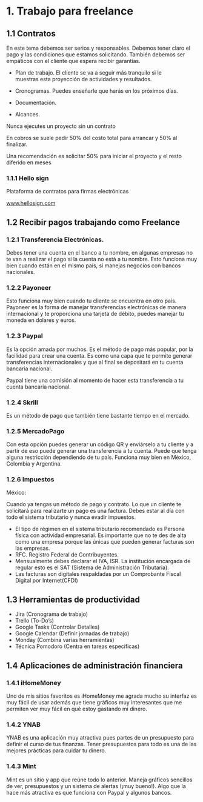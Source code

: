 # 1. Trabajo para freelance




## 1.1 Contratos

En este tema debemos ser serios y responsables. Debemos tener claro el
pago y las condiciones que estamos solicitando. También debemos ser
empáticos con el cliente que espera recibir garantías.

-   Plan de trabajo. El cliente se va a seguir más tranquilo si le  
    muestras esta proyección de actividades y resultados.

-   Cronogramas. Puedes enseñarle que harás en los próximos días.

-   Documentación.

-   Alcances.

Nunca ejecutes un proyecto sin un contrato

En cobros se suele pedir 50% del costo total para arrancar y 50% al
finalizar.

Una recomendación es solicitar 50% para iniciar el proyecto y el resto
diferido en meses

### 1.1.1 Hello sign

Plataforma de contratos para firmas electrónicas

www.hellosign.com

## 1.2 Recibir pagos trabajando como Freelance

### 1.2.1 Transferencia Electrónicas.

Debes tener una cuenta en el banco a tu nombre, en algunas empresas no
te van a realizar el pago si la cuenta no está a tu nombre. Esto
funciona muy bien cuando están en el mismo país, si manejas negocios con
bancos nacionales.

### 1.2.2 Payoneer

Esto funciona muy bien cuando tu cliente se encuentra en otro país.
Payoneer es la forma de manejar transferencias electrónicas de manera
internacional y te proporciona una tarjeta de débito, puedes manejar tu
moneda en dolares y euros.

### 1.2.3 Paypal

Es la opción amada por muchos. Es el método de pago más popular, por la
facilidad para crear una cuenta. Es como una capa que te permite generar
transferencias internacionales y que al final se depositará en tu cuenta
bancaria nacional.

Paypal tiene una comisión al momento de hacer esta transferencia a tu
cuenta bancaria nacional.

### 1.2.4 Skrill

Es un método de pago que también tiene bastante tiempo en el mercado.

### 1.2.5 MercadoPago

Con esta opción puedes generar un código QR y enviárselo a tu cliente y
a partir de eso puede generar una transferencia a tu cuenta. Puede que
tenga alguna restricción dependiendo de tu país. Funciona muy bien en
México, Colombia y Argentina.

### 1.2.6 Impuestos

México:

Cuando ya tengas un método de pago y contrato. Lo que un cliente te
solicitará para realizarte un pago es una factura. Debes estar al día
con todo el sistema tributario y nunca evadir impuestos.

-   El tipo de régimen en el sistema tributario recomendado es Persona
    física con actividad empresarial. Es importante que no te des de
    alta como una empresa porque las únicas que pueden generar facturas
    son las empresas.
-   RFC. Registro Federal de Contribuyentes.
-   Mensualmente debes declarar el IVA, ISR. La institución encargada de
    regular esto es el SAT (Sistema de Administración Tributaria).
-   Las facturas son digitales respaldadas por un Comprobante Fiscal
    Digital por Internet(CFDI)

## 1.3 Herramientas de productividad

-   Jira (Cronograma de trabajo)
-   Trello (To-Do’s)
-   Google Tasks (Controlar Detalles)
-   Google Calendar (Definir jornadas de trabajo)
-   Monday (Combina varias herramientas)
-   Técnica Pomodoro (Centra en tareas específicas)

## 1.4 Aplicaciones de administración financiera

### 1.4.1 iHomeMoney

Uno de mis sitios favoritos es iHomeMoney me agrada mucho su interfaz es
muy fácil de usar además que tiene gráficos muy interesantes que me
permiten ver muy fácil en qué estoy gastando mi dinero.

### 1.4.2 YNAB

YNAB es una aplicación muy atractiva pues partes de un presupuesto para
definir el curso de tus finanzas. Tener presupuestos para todo es una de
las mejores prácticas para cuidar tu dinero.

### 1.4.3 Mint

Mint es un sitio y app que reúne todo lo anterior. Maneja gráficos
sencillos de ver, presupuestos y un sistema de alertas (¡muy bueno!).
Algo que la hace más atractiva es que funciona con Paypal y algunos
bancos.
